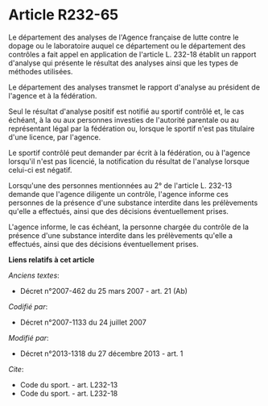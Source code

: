 # Article R232-65

Le département des analyses de l'Agence française de lutte contre le dopage ou le laboratoire     auquel ce département ou le
département des contrôles a fait appel en application de l'article L. 232-18 établit un rapport d'analyse qui présente le
résultat des analyses ainsi que les types de méthodes utilisées. 

Le département des analyses transmet le rapport d'analyse au président de l'agence et à la fédération. 

Seul le résultat d'analyse positif est notifié au sportif contrôlé et, le cas échéant, à la ou aux personnes investies de
l'autorité parentale ou au représentant légal par la fédération ou, lorsque le sportif n'est pas titulaire d'une licence, par
l'agence. 

Le sportif contrôlé peut demander par écrit à la fédération, ou à l'agence lorsqu'il n'est pas licencié, la notification du
résultat de l'analyse lorsque celui-ci est négatif. 

Lorsqu'une des personnes mentionnées au 2° de l'article L. 232-13 demande que l'agence diligente un contrôle, l'agence
informe ces personnes de la présence d'une substance interdite dans les prélèvements qu'elle a effectués, ainsi que des
décisions éventuellement prises. 

L'agence informe, le cas échéant, la personne chargée du contrôle de la présence d'une substance interdite dans les
prélèvements qu'elle a effectués, ainsi que des décisions éventuellement prises.

**Liens relatifs à cet article**

_Anciens textes_:

  - Décret n°2007-462 du 25 mars 2007 - art. 21 (Ab)

_Codifié par_:

  - Décret n°2007-1133 du 24 juillet 2007

_Modifié par_:

  - Décret n°2013-1318 du 27 décembre 2013 - art. 1

_Cite_:

  - Code du sport. - art. L232-13
  - Code du sport. - art. L232-18
